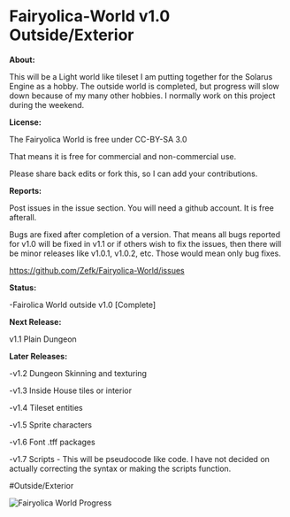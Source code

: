 # Fairyolica-World v1.0 Outside/Exterior

**About:**

This will be a Light world like tileset I am putting together for the Solarus Engine as a hobby. The outside world is completed, but progress will slow down because of my many other hobbies. I normally work on this project during the weekend.

**License:** 

The Fairyolica World is free under CC-BY-SA 3.0 

That means it is free for commercial and non-commercial use.

Please share back edits or fork this, so I can add your contributions.

**Reports:**

Post issues in the issue section. You will need a github account. It is free afterall.

Bugs are fixed after completion of a version. That means all bugs reported for v1.0 will be fixed in v1.1 or if others wish to fix the issues, then there will be minor releases like v1.0.1, v1.0.2, etc. Those would mean only bug fixes.

https://github.com/Zefk/Fairyolica-World/issues

**Status:** 

-Fairolica World outside v1.0 [Complete]

**Next Release:** 

v1.1 Plain Dungeon

**Later Releases:**

-v1.2 Dungeon Skinning and texturing

-v1.3 Inside House tiles or interior

-v1.4 Tileset entities

-v1.5 Sprite characters

-v1.6 Font .tff packages

-v1.7 Scripts - This will be pseudocode like code. I have not decided on actually correcting the syntax or making the scripts function.

#Outside/Exterior

![Fairyolica World Progress](http://s33.postimg.org/5vwatpy6n/Fairyolica_World_tiles.png)
